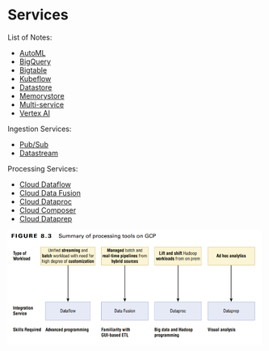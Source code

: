 # Services

List of Notes:

- [AutoML](automl.md)
- [BigQuery](bigquery.md)
- [Bigtable](bigtable.md)
- [Kubeflow](kubeflow.md)
- [Datastore](datastore.md)
- [Memorystore](memorystore.md)
- [Multi-service](multi-service.md)
- [Vertex AI](vertex-ai.md)

Ingestion Services:
- [Pub/Sub](pub-sub.md)
- [Datastream](datastream.md)

Processing Services:
- [Cloud Dataflow](dataflow.md)
- [Cloud Data Fusion](data-fusion.md)
- [Cloud Dataproc](dataproc.md)
- [Cloud Composer](cloud-composer.md)
- [Cloud Dataprep](dataprep.md)

![processing-tools](attachments/processing-tools.png)